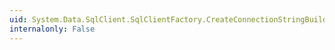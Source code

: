 ```yaml
---
uid: System.Data.SqlClient.SqlClientFactory.CreateConnectionStringBuilder
internalonly: False
---
```

